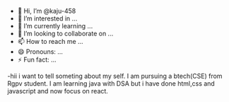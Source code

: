 - 👋 Hi, I’m @kaju-458
- 👀 I’m interested in ...
- 🌱 I’m currently learning ...
- 💞️ I’m looking to collaborate on ...
- 📫 How to reach me ...
- 😄 Pronouns: ...
- ⚡ Fun fact: ...

<!---
kaju-458/kaju-458 is a ✨ special ✨ repository because its `README.md` (this file) appears on your GitHub profile.
You can click the Preview link to take a look at your changes.
--->
-hii i want to tell someting about my self. I am pursuing a btech(CSE) from Rgpv student.
I am learning java with DSA but i have done html,css and javascript and now focus on react.

